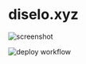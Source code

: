 # diselo.xyz

![screenshot](https://www.diselo.xyz/og.png)

![deploy workflow](https://github.com/diselostudio/diseloxyz/actions/workflows/deploy.yml/badge.svg)
